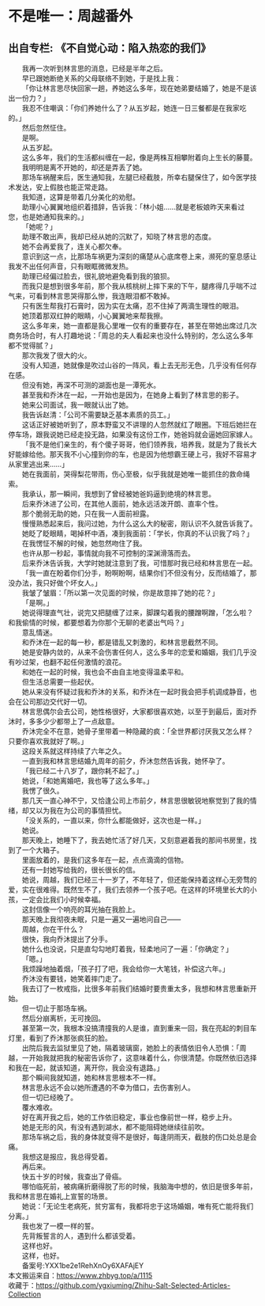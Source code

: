 # 不是唯一：周越番外  
## 出自专栏: 《不自觉心动：陷入热恋的我们》  
&emsp;&emsp;我再一次听到林言思的消息，已经是半年之后。  
&emsp;&emsp;早已跟她断绝关系的父母联络不到她，于是找上我：  
&emsp;&emsp;「你让林言思尽快回家一趟，养她这么多年，现在她弟要结婚了，她是不是该出一份力？」  
&emsp;&emsp;我忍不住嘲讽：「你们养她什么了？从五岁起，她连一日三餐都是在我家吃的。」  
&emsp;&emsp;然后忽然怔住。  
&emsp;&emsp;是啊。  
&emsp;&emsp;从五岁起。  
&emsp;&emsp;这么多年，我们的生活都纠缠在一起，像是两株互相攀附着向上生长的藤蔓。  
&emsp;&emsp;我明明是离不开她的，却还是弄丢了她。  
&emsp;&emsp;那场车祸醒来后，医生通知我，左腿已经截肢，所幸右腿保住了，如今医学技术发达，安上假肢也能正常走路。  
&emsp;&emsp;我知道，这算是带着几分美化的劝慰。  
&emsp;&emsp;助理小心翼翼地组织着措辞，告诉我：「林小姐……就是老板娘昨天来看过您，也是她通知我来的。」  
&emsp;&emsp;「她呢？」  
&emsp;&emsp;助理不敢出声，我却已经从她的沉默了，知晓了林言思的态度。  
&emsp;&emsp;她不会再爱我了，连关心都欠奉。  
&emsp;&emsp;意识到这一点，比那场车祸更为深刻的痛楚从心底席卷上来，濒死的窒息感让我发不出任何声音，只有眼眶微微发热。  
&emsp;&emsp;助理已经偏过脸去，很礼貌地避免看到我的狼狈。  
&emsp;&emsp;而我只是想到很多年前，那个我从核桃树上摔下来的下午，腿疼得几乎喘不过气来，可看到林言思哭得那么惨，我连眼泪都不敢掉。  
&emsp;&emsp;只有医生帮我打石膏时，因为实在太痛，忍不住掉了两滴生理性的眼泪。  
&emsp;&emsp;她顶着那双红肿的眼睛，小心翼翼地来帮我擦。  
&emsp;&emsp;这么多年来，她一直都是我心里唯一仅有的重要存在，甚至在带她出席过几次商务场合时，有人打趣地说：「周总的夫人看起来也没什么特别的，怎么这么多年都不觉得腻？」  
&emsp;&emsp;那次我发了很大的火。  
&emsp;&emsp;没有人知道，她就像是吹过山谷的一阵风，看上去无形无色，几乎没有任何存在感。  
&emsp;&emsp;但没有她，再深不可测的湖面也是一潭死水。  
&emsp;&emsp;甚至我和乔沐在一起，一开始也是因为，在她身上看到了林言思的影子。  
&emsp;&emsp;她来公司面试，我一眼就认出了她。  
&emsp;&emsp;我告诉赵清：「公司不需要缺乏基本素质的员工。」  
&emsp;&emsp;这话正好被她听到了，原本野蛮又不讲理的人忽然就红了眼圈。下班后她拦在停车场，跟我说她已经走投无路，如果没有这份工作，她爸妈就会逼她回家嫁人。  
&emsp;&emsp;「我不是他们亲生的，有个傻子哥哥，他们领养我，培养我，就是为了我长大好能嫁给他。那天我不小心撞到你的车，也是因为他想霸王硬上弓，我好不容易才从家里逃出来……」  
&emsp;&emsp;她在我面前，哭得梨花带雨，伤心至极，似乎我就是她唯一能抓住的救命绳索。  
&emsp;&emsp;我承认，那一瞬间，我想到了曾经被她爸妈逼到绝境的林言思。  
&emsp;&emsp;后来乔沐进了公司，在其他人面前，她永远活泼开朗、直率个性。  
&emsp;&emsp;那个脆弱无助的她，只在我一人面前袒露。  
&emsp;&emsp;慢慢熟悉起来后，我问过她，为什么这么大的秘密，刚认识不久就告诉我了。  
&emsp;&emsp;她眨了眨眼睛，喝掉杯中酒，凑到我面前：「学长，你真的不认识我了吗？」  
&emsp;&emsp;在我愣怔不解的时候，她忽然吻住了我。  
&emsp;&emsp;也许从那一秒起，事情就向我不可控制的深渊滑落而去。  
&emsp;&emsp;后来乔沐告诉我，大学时她就注意到了我，可惜那时我已经和林言思在一起。  
&emsp;&emsp;「我一直在盼着你们分手，盼啊盼啊，结果你们不但没有分，反而结婚了，那没办法，我只好做个坏女人。」  
&emsp;&emsp;我皱了皱眉：「所以第一次见面的时候，你是故意摔了她的花？」  
&emsp;&emsp;「是啊。」  
&emsp;&emsp;她说得理直气壮，说完又把腿缠了过来，脚踝勾着我的腰蹭啊蹭，「怎么啦？和我偷情的时候，都要想着为你那个无聊的老婆出气吗？」  
&emsp;&emsp;意乱情迷。  
&emsp;&emsp;和乔沐在一起的每一秒，都是错乱又刺激的，和林言思截然不同。  
&emsp;&emsp;她是安静内敛的，从来不会伤害任何人，这么多年的恋爱和婚姻，我们几乎没有吵过架，也翻不起任何激情的浪花。  
&emsp;&emsp;和她在一起的时候，我也会不由自主地变得温柔平和。  
&emsp;&emsp;但生活总需要一些起伏。  
&emsp;&emsp;她从来没有怀疑过我和乔沐的关系，和乔沐在一起时我会把手机调成静音，也会在公司那边交代好一切。  
&emsp;&emsp;林言思偶尔会去公司，她性格很好，大家都很喜欢她，以至于到最后，面对乔沐时，多多少少都带上了一点敌意。  
&emsp;&emsp;乔沐完全不在意，她骨子里带着一种隐藏的疯：「全世界都讨厌我又怎么样？只要你喜欢我就好了啊。」  
&emsp;&emsp;这段关系就这样持续了六年之久。  
&emsp;&emsp;一直到我和林言思结婚九周年的前夕，乔沐忽然告诉我，她怀孕了。  
&emsp;&emsp;「我已经二十八岁了，跟你耗不起了。」  
&emsp;&emsp;她说，「和她离婚吧，我也等了这么多年。」  
&emsp;&emsp;我愣了很久。  
&emsp;&emsp;那几天一直心神不宁，又恰逢公司上市前夕，林言思很敏锐地察觉到了我的情绪，却又以为我在为公司的事情担忧。  
&emsp;&emsp;「没关系的，一直以来，你什么都能做好，这次也是一样。」  
&emsp;&emsp;她说。  
&emsp;&emsp;那天晚上，她睡下了，我去她忙活了好几天，又刻意避着我的那间书房里，找到了一个大箱子。  
&emsp;&emsp;里面放着的，是我们这多年在一起，点点滴滴的信物。  
&emsp;&emsp;还有一封她写给我的，很长很长的信。  
&emsp;&emsp;她说，周越，我们已经三十一岁了，不年轻了，但还能保持着这样心无旁骛的爱，实在很难得。既然生不了，我们去领养一个孩子吧。在这样的环境里长大的小孩，一定会比我们小时候幸福。  
&emsp;&emsp;这封信像一个响亮的耳光抽在我脸上。  
&emsp;&emsp;那天晚上我彻夜未眠，只是一遍又一遍地问自己——  
&emsp;&emsp;周越，你在干什么？  
&emsp;&emsp;很快，我向乔沐提出了分手。  
&emsp;&emsp;她什么也没说，只是直勾勾地盯着我，轻柔地问了一遍：「你确定？」  
&emsp;&emsp;「嗯。」  
&emsp;&emsp;我烦躁地抽着烟，「孩子打了吧，我会给你一大笔钱，补偿这六年。」  
&emsp;&emsp;乔沐没有要钱，她笑着摔门走了。  
&emsp;&emsp;我去订了一枚戒指，比很多年前我们结婚时要贵重太多，我想和林言思重新开始。  
&emsp;&emsp;但一切止于那场车祸。  
&emsp;&emsp;然后分崩离析，无可挽回。  
&emsp;&emsp;甚至第一次，我根本没搞清撞我的人是谁，直到重来一回，我在亮起的刺目车灯里，看到了乔沐那张疯狂的脸。  
&emsp;&emsp;出院后我去监狱里见了她，隔着玻璃窗，她脸上的表情依旧令人恐惧：「周越，一开始我就把我的秘密告诉你了，这意味着什么，你很清楚。你既然依旧选择和我在一起，就该知道，离开你，我会没有退路。」  
&emsp;&emsp;那个瞬间我就知道，她和林言思根本不一样。  
&emsp;&emsp;林言思永远不会以她所遭遇的不幸为借口，去伤害别人。  
&emsp;&emsp;但一切已经晚了。  
&emsp;&emsp;覆水难收。  
&emsp;&emsp;好在离开我之后，她的工作依旧稳定，事业也像前世一样，稳步上升。  
&emsp;&emsp;她是无形的风，有没有遇到湖水，都不能阻碍她继续往前吹。  
&emsp;&emsp;那场车祸之后，我的身体就变得不是很好，每逢阴雨天，截肢的伤口处总是会痛。  
&emsp;&emsp;我想这是报应，我总得受着。  
&emsp;&emsp;再后来。  
&emsp;&emsp;快五十岁的时候，我查出了骨癌。  
&emsp;&emsp;哪怕临死前，被病痛折磨得脱了形的时候，我脑海中想的，依旧是很多年前，我和林言思在婚礼上宣誓的场景。  
&emsp;&emsp;她说：「无论生老病死，贫穷富有，我都将忠于这场婚姻，唯有死亡能将我们分离。」  
&emsp;&emsp;我也发了一模一样的誓。  
&emsp;&emsp;先背叛誓言的人，遇到什么都该受着。  
&emsp;&emsp;这样也好。  
&emsp;&emsp;这样，也好。  
&emsp;&emsp;备案号:YXX1be2e1RehXnOy6XAFAjEY  
本文搬运来自：https://www.zhbyg.top/a/1115  
 收藏于：https://github.com/ygxiuming/Zhihu-Salt-Selected-Articles-Collection